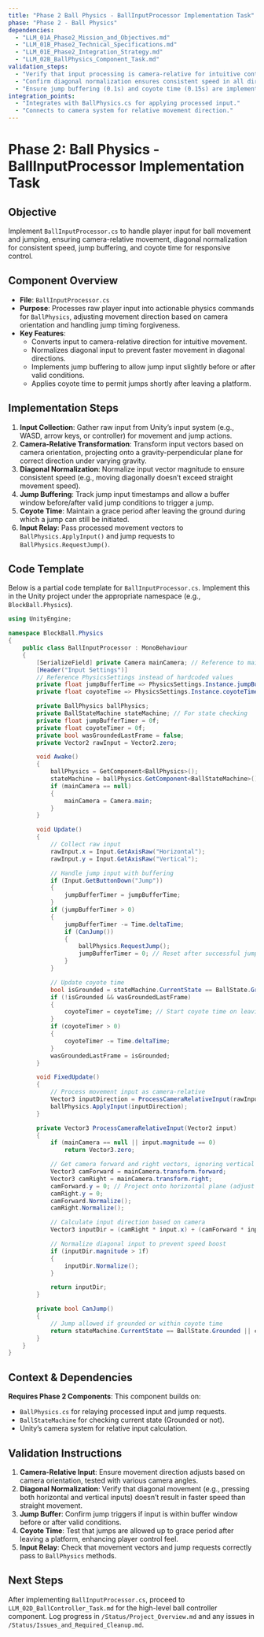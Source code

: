 ```yaml
---
title: "Phase 2 Ball Physics - BallInputProcessor Implementation Task"
phase: "Phase 2 - Ball Physics"
dependencies:
  - "LLM_01A_Phase2_Mission_and_Objectives.md"
  - "LLM_01B_Phase2_Technical_Specifications.md"
  - "LLM_01E_Phase2_Integration_Strategy.md"
  - "LLM_02B_BallPhysics_Component_Task.md"
validation_steps:
  - "Verify that input processing is camera-relative for intuitive control."
  - "Confirm diagonal normalization ensures consistent speed in all directions."
  - "Ensure jump buffering (0.1s) and coyote time (0.15s) are implemented for responsive jumping."
integration_points:
  - "Integrates with BallPhysics.cs for applying processed input."
  - "Connects to camera system for relative movement direction."
---
```


# Phase 2: Ball Physics - BallInputProcessor Implementation Task

## Objective
Implement `BallInputProcessor.cs` to handle player input for ball movement and jumping, ensuring camera-relative movement, diagonal normalization for consistent speed, jump buffering, and coyote time for responsive control.

## Component Overview
- **File**: `BallInputProcessor.cs`
- **Purpose**: Processes raw player input into actionable physics commands for `BallPhysics`, adjusting movement direction based on camera orientation and handling jump timing forgiveness.
- **Key Features**:
  - Converts input to camera-relative direction for intuitive movement.
  - Normalizes diagonal input to prevent faster movement in diagonal directions.
  - Implements jump buffering to allow jump input slightly before or after valid conditions.
  - Applies coyote time to permit jumps shortly after leaving a platform.

## Implementation Steps
1. **Input Collection**: Gather raw input from Unity’s input system (e.g., WASD, arrow keys, or controller) for movement and jump actions.
2. **Camera-Relative Transformation**: Transform input vectors based on camera orientation, projecting onto a gravity-perpendicular plane for correct direction under varying gravity.
3. **Diagonal Normalization**: Normalize input vector magnitude to ensure consistent speed (e.g., moving diagonally doesn’t exceed straight movement speed).
4. **Jump Buffering**: Track jump input timestamps and allow a buffer window before/after valid jump conditions to trigger a jump.
5. **Coyote Time**: Maintain a grace period after leaving the ground during which a jump can still be initiated.
6. **Input Relay**: Pass processed movement vectors to `BallPhysics.ApplyInput()` and jump requests to `BallPhysics.RequestJump()`.

## Code Template
Below is a partial code template for `BallInputProcessor.cs`. Implement this in the Unity project under the appropriate namespace (e.g., `BlockBall.Physics`).

```csharp
using UnityEngine;

namespace BlockBall.Physics
{
    public class BallInputProcessor : MonoBehaviour
    {
        [SerializeField] private Camera mainCamera; // Reference to main camera for relative input
        [Header("Input Settings")]
        // Reference PhysicsSettings instead of hardcoded values
        private float jumpBufferTime => PhysicsSettings.Instance.jumpBufferTime;
        private float coyoteTime => PhysicsSettings.Instance.coyoteTime;

        private BallPhysics ballPhysics;
        private BallStateMachine stateMachine; // For state checking
        private float jumpBufferTimer = 0f;
        private float coyoteTimer = 0f;
        private bool wasGroundedLastFrame = false;
        private Vector2 rawInput = Vector2.zero;

        void Awake()
        {
            ballPhysics = GetComponent<BallPhysics>();
            stateMachine = ballPhysics.GetComponent<BallStateMachine>(); // Assuming access via BallPhysics
            if (mainCamera == null)
            {
                mainCamera = Camera.main;
            }
        }

        void Update()
        {
            // Collect raw input
            rawInput.x = Input.GetAxisRaw("Horizontal");
            rawInput.y = Input.GetAxisRaw("Vertical");

            // Handle jump input with buffering
            if (Input.GetButtonDown("Jump"))
            {
                jumpBufferTimer = jumpBufferTime;
            }
            if (jumpBufferTimer > 0)
            {
                jumpBufferTimer -= Time.deltaTime;
                if (CanJump())
                {
                    ballPhysics.RequestJump();
                    jumpBufferTimer = 0; // Reset after successful jump
                }
            }

            // Update coyote time
            bool isGrounded = stateMachine.CurrentState == BallState.Grounded;
            if (!isGrounded && wasGroundedLastFrame)
            {
                coyoteTimer = coyoteTime; // Start coyote time on leaving ground
            }
            if (coyoteTimer > 0)
            {
                coyoteTimer -= Time.deltaTime;
            }
            wasGroundedLastFrame = isGrounded;
        }

        void FixedUpdate()
        {
            // Process movement input as camera-relative
            Vector3 inputDirection = ProcessCameraRelativeInput(rawInput);
            ballPhysics.ApplyInput(inputDirection);
        }

        private Vector3 ProcessCameraRelativeInput(Vector2 input)
        {
            if (mainCamera == null || input.magnitude == 0)
                return Vector3.zero;

            // Get camera forward and right vectors, ignoring vertical tilt
            Vector3 camForward = mainCamera.transform.forward;
            Vector3 camRight = mainCamera.transform.right;
            camForward.y = 0; // Project onto horizontal plane (adjust if gravity varies)
            camRight.y = 0;
            camForward.Normalize();
            camRight.Normalize();

            // Calculate input direction based on camera
            Vector3 inputDir = (camRight * input.x) + (camForward * input.y);

            // Normalize diagonal input to prevent speed boost
            if (inputDir.magnitude > 1f)
            {
                inputDir.Normalize();
            }

            return inputDir;
        }

        private bool CanJump()
        {
            // Jump allowed if grounded or within coyote time
            return stateMachine.CurrentState == BallState.Grounded || coyoteTimer > 0;
        }
    }
}
```

## Context & Dependencies
**Requires Phase 2 Components**: This component builds on:
- `BallPhysics.cs` for relaying processed input and jump requests.
- `BallStateMachine` for checking current state (Grounded or not).
- Unity’s camera system for relative input calculation.

## Validation Instructions
1. **Camera-Relative Input**: Ensure movement direction adjusts based on camera orientation, tested with various camera angles.
2. **Diagonal Normalization**: Verify that diagonal movement (e.g., pressing both horizontal and vertical inputs) doesn’t result in faster speed than straight movement.
3. **Jump Buffer**: Confirm jump triggers if input is within buffer window before or after valid conditions.
4. **Coyote Time**: Test that jumps are allowed up to grace period after leaving a platform, enhancing player control feel.
5. **Input Relay**: Check that movement vectors and jump requests correctly pass to `BallPhysics` methods.

## Next Steps
After implementing `BallInputProcessor.cs`, proceed to `LLM_02D_BallController_Task.md` for the high-level ball controller component. Log progress in `/Status/Project_Overview.md` and any issues in `/Status/Issues_and_Required_Cleanup.md`.
